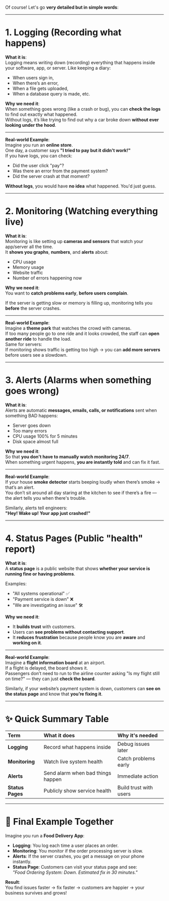 Of course! Let's go **very detailed but in simple words**:

---

# 1. **Logging** (Recording what happens)

**What it is**:  
Logging means writing down (recording) everything that happens inside your software, app, or server. Like keeping a diary:  
- When users sign in,  
- When there’s an error,  
- When a file gets uploaded,  
- When a database query is made, etc.

**Why we need it**:  
When something goes wrong (like a crash or bug), you can **check the logs** to find out exactly what happened.  
Without logs, it’s like trying to find out why a car broke down **without ever looking under the hood**.

---

**Real-world Example**:  
Imagine you run an **online store**.  
One day, a customer says **"I tried to pay but it didn't work!"**  
If you have logs, you can check:
- Did the user click "pay"?
- Was there an error from the payment system?
- Did the server crash at that moment?

**Without logs**, you would have **no idea** what happened. You'd just guess.

---

# 2. **Monitoring** (Watching everything live)

**What it is**:  
Monitoring is like setting up **cameras and sensors** that watch your app/server all the time.  
It **shows you graphs**, **numbers**, and **alerts** about:
- CPU usage
- Memory usage
- Website traffic
- Number of errors happening now

**Why we need it**:  
You want to **catch problems early**, **before users complain**.

If the server is getting slow or memory is filling up, monitoring tells you **before** the server crashes.

---

**Real-world Example**:  
Imagine a **theme park** that watches the crowd with cameras.  
If too many people go to one ride and it looks crowded, the staff can **open another ride** to handle the load.  
Same for servers:  
If monitoring shows traffic is getting too high → you can **add more servers** before users see a slowdown.

---

# 3. **Alerts** (Alarms when something goes wrong)

**What it is**:  
Alerts are automatic **messages, emails, calls, or notifications** sent when something BAD happens:
- Server goes down
- Too many errors
- CPU usage 100% for 5 minutes
- Disk space almost full

**Why we need it**:  
So that **you don't have to manually watch monitoring 24/7**.  
When something urgent happens, **you are instantly told** and can fix it fast.

---

**Real-world Example**:  
If your house **smoke detector** starts beeping loudly when there’s smoke → that’s an alert.  
You don’t sit around all day staring at the kitchen to see if there’s a fire — the alert tells you when there's trouble.

Similarly, alerts tell engineers:  
**"Hey! Wake up! Your app just crashed!"**

---

# 4. **Status Pages** (Public "health" report)

**What it is**:  
A **status page** is a public website that shows **whether your service is running fine or having problems**.

Examples:
- "All systems operational" ✅
- "Payment service is down" ❌
- "We are investigating an issue" 🛠️

**Why we need it**:  
- It **builds trust** with customers.  
- Users can **see problems without contacting support**.  
- It **reduces frustration** because people know you are **aware** and **working on it**.

---

**Real-world Example**:  
Imagine a **flight information board** at an airport.  
If a flight is delayed, the board shows it.  
Passengers don’t need to run to the airline counter asking "Is my flight still on time?" — they can just **check the board**.

Similarly, if your website’s payment system is down, customers can **see on the status page** and know that **you’re fixing it**.

---

# ✨ Quick Summary Table

| Term | What it does | Why it's needed |
|:---|:---|:---|
| **Logging** | Record what happens inside | Debug issues later |
| **Monitoring** | Watch live system health | Catch problems early |
| **Alerts** | Send alarm when bad things happen | Immediate action |
| **Status Pages** | Publicly show service health | Build trust with users |

---

# 🚀 Final Example Together
Imagine you run a **Food Delivery App**:

- **Logging**: You log each time a user places an order.
- **Monitoring**: You monitor if the order processing server is slow.
- **Alerts**: If the server crashes, you get a message on your phone instantly.
- **Status Page**: Customers can visit your status page and see:  
  _"Food Ordering System: Down. Estimated fix in 30 minutes."_

**Result**:  
You find issues faster → fix faster → customers are happier → your business survives and grows!